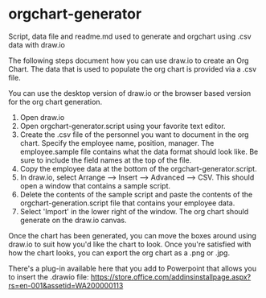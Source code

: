 # orgchart-generator
Script, data file and readme.md used to generate and orgchart using .csv data with draw.io

The following steps document how you can use draw.io to create an Org Chart.  The data that is used to populate the org chart is provided
via a .csv file.

You can use the desktop version of draw.io or the browser based version for the org chart generation.

1. Open draw.io
2. Open orgchart-generator.script using your favorite text editor.
3. Create the .csv file of the personnel you want to document in the org chart.  Specify the employee name, position, manager. The employee.sample file contains what the data format should look like.  Be sure to include the field names at the top of
   the file.
4. Copy the employee data at the bottom of the orgchart-generator.script.
5. In draw.io, select Arrange --> Insert --> Advanced --> CSV.  This should open a window that contains a sample script.
6. Delete the contents of the sample script and paste the contents of the orgchart-generation.script file that contains your employee
   data.
7. Select 'Import' in the lower right of the window.  The org chart should generate on the draw.io canvas.

Once the chart has been generated, you can move the boxes around using draw.io to suit how you'd like the chart to look.  Once you're
satisfied with how the chart looks, you can export the org chart as a .png or .jpg.  

There's a plug-in available here that you add to Powerpoint that allows you to insert the .drawio file: 
https://store.office.com/addinsinstallpage.aspx?rs=en-001&assetid=WA200000113 
